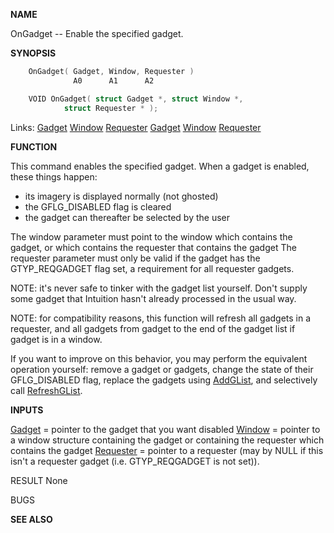 
**NAME**

OnGadget -- Enable the specified gadget.

**SYNOPSIS**

```c
    OnGadget( Gadget, Window, Requester )
              A0      A1      A2

    VOID OnGadget( struct Gadget *, struct Window *,
            struct Requester * );

```
Links: [Gadget](_00D4) [Window](_00D4) [Requester](_00D4) [Gadget](_00D4) [Window](_00D4) [Requester](_00D4) 

**FUNCTION**

This command enables the specified gadget.  When a gadget is
enabled, these things happen:
- its imagery is displayed normally (not ghosted)
- the GFLG_DISABLED flag is cleared
- the gadget can thereafter be selected by the user

The window parameter must point to the window which contains the
gadget, or which contains the requester that contains the gadget
The requester parameter must only be valid if the gadget has the
GTYP_REQGADGET flag set, a requirement for all requester gadgets.

NOTE:  it's never safe to tinker with the gadget list yourself.  Don't
supply some gadget that Intuition hasn't already processed in
the usual way.

NOTE: for compatibility reasons, this function will refresh all
gadgets in a requester, and all gadgets from gadget to the
end of the gadget list if gadget is in a window.

If you want to improve on this behavior, you may perform the
equivalent operation yourself: remove a gadget or gadgets,
change the state of their GFLG_DISABLED flag, replace the
gadgets using [AddGList](AddGList), and selectively call [RefreshGList](RefreshGList).

**INPUTS**

[Gadget](_00D4) = pointer to the gadget that you want disabled
[Window](_00D4) = pointer to a window structure containing the gadget or
containing the requester which contains the gadget
[Requester](_00D4) = pointer to a requester (may by NULL if this isn't
a requester gadget (i.e. GTYP_REQGADGET is not set)).

RESULT
None

BUGS

**SEE ALSO**

